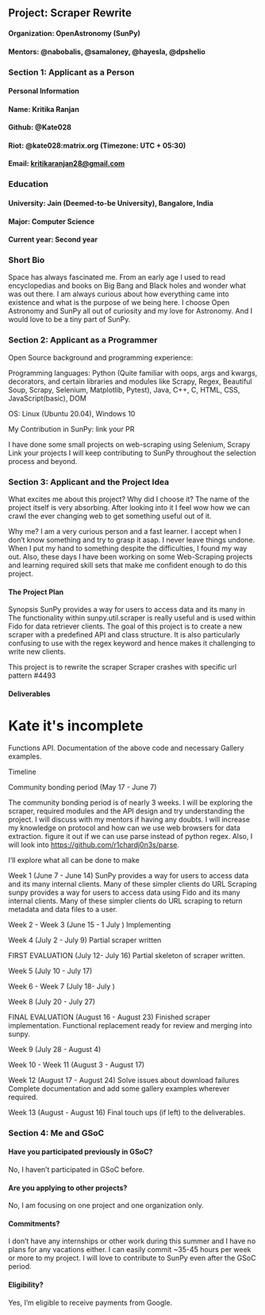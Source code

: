 ## Project: Scraper Rewrite

#### Organization: OpenAstronomy (SunPy)

#### Mentors:  @nabobalis, @samaloney, @hayesla, @dpshelio

### Section 1: Applicant as a Person

#### Personal Information

#### Name: Kritika Ranjan

#### Github: @Kate028

#### Riot: @kate028:matrix.org (Timezone: UTC + 05:30)

#### Email: kritikaranjan28@gmail.com
 

### Education

#### University: Jain (Deemed-to-be University), Bangalore, India

#### Major: Computer Science

#### Current year: Second year


### Short Bio
Space has always fascinated me. From an early age I used to read encyclopedias and books on Big Bang and Black holes and wonder what was out there. I am always curious about how everything came into existence and what is the purpose of we being here.
I choose Open Astronomy and SunPy all out of curiosity and my love for Astronomy.
And I would love to be a tiny part of SunPy.



### Section 2: Applicant as a Programmer

Open Source background and programming experience: 

Programming languages:  Python (Quite familiar with oops, args and kwargs, decorators, and certain libraries and modules like Scrapy, Regex, Beautiful Soup, Scrapy,  Selenium, Matplotlib, Pytest), 
Java, C++, C, HTML, CSS, JavaScript(basic), DOM

OS: Linux (Ubuntu 20.04), Windows 10

My Contribution in SunPy:
link your PR

I have done some small projects on web-scraping using Selenium, Scrapy
Link your projects
I will keep contributing to SunPy throughout the selection process and beyond.


### Section 3: Applicant and the Project Idea

What excites me about this project? Why did I choose it?
The name of the project itself is very absorbing. After looking into it I feel wow how we can crawl the ever changing web to get something useful out of it.

Why me?
I am a very curious person and a fast learner.
I accept when I don’t know something and try to grasp it asap. I never leave things undone. When I put my hand to something despite the difficulties, I found my way out.
Also, these days I have been working on some Web-Scraping projects and learning required skill sets that make me confident enough to do this project.

#### The Project Plan

Synopsis
SunPy provides a way for users to access data and its many in
The functionality within sunpy.util.scraper is really useful and is used within Fido for data retriever clients. 
The goal of this project is to create a new scraper with a predefined API and class structure.
It is also particularly confusing to use with the regex keyword and hence makes it challenging to write new clients.

This project is to rewrite the scraper 
Scraper crashes with specific url pattern #4493



#### Deliverables

# Kate it's incomplete

Functions
API.
Documentation of the above code and necessary Gallery examples.


Timeline

Community bonding period (May 17 - June 7)

The community bonding period is of nearly 3 weeks. 
I will be exploring the scraper, required modules and the API design and try understanding the project. I will discuss with my mentors if having any doubts.
           I will increase my knowledge on protocol and how can we use
           web browsers for data extraction.
figure it out if we can use parse instead of python regex.
           Also, I will look into https://github.com/r1chardj0n3s/parse.

I’ll explore what all can be done to make 


Week 1 (June 7 - June 14)
SunPy provides a way for users to access data and its many internal clients.
Many of these simpler clients do URL Scraping
sunpy provides a way for users to access data using Fido and its many internal clients. Many of these simpler clients do URL scraping to return metadata and data files to a user.

Week 2 - Week 3 (June 15 - 1 July )
Implementing 

Week 4 (July 2 - July 9)
Partial scraper written

FIRST EVALUATION (July 12- July 16)
Partial skeleton of scraper written.

Week 5 (July 10 - July 17)

Week 6 - Week 7 (July 18- July )

Week 8 (July 20 - July 27)

FINAL EVALUATION (August 16 - August 23)
Finished scraper implementation.
Functional replacement ready for review and merging into sunpy.

Week 9 (July 28 - August 4)

Week 10 - Week 11 (August 3 - August 17)

Week 12 (August 17 - August 24)
Solve issues about download failures 
Complete documentation and add some gallery examples wherever required.

Week 13 (August  - August 16)
Final touch ups (if left) to the deliverables.


### Section 4: Me and GSoC

#### Have you participated previously in GSoC?
No, I haven’t participated in GSoC before.

#### Are you applying to other projects?
No, I am focusing on one project and one organization only.

#### Commitments?
I don’t have any internships or other work during this summer and I have no plans for any vacations either.
I can easily commit ~35-45 hours per week or more to my project. I will love to contribute to SunPy even after the GSoC period. 

#### Eligibility?
Yes, I’m eligible to receive payments from Google.
